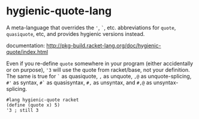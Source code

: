 hygienic-quote-lang
===
A meta-language that overrides the `'`, `` ` ``, etc. abbreviations for `quote`, `quasiquote`, etc, and
provides hygienic versions instead.

documentation: http://pkg-build.racket-lang.org/doc/hygienic-quote/index.html

Even if you re-define `quote` somewhere in your program (either accidentally or on
purpose), `'3` will use the quote from racket/base, not your definition. The same is true
for `` ` `` as quasiquote, `,` as unquote, `,@` as unquote-splicing, `#'` as syntax, `` #` `` as
quasisyntax, `#,` as unsyntax, and `#,@` as unsyntax-splicing.

```racket
#lang hygienic-quote racket
(define (quote x) 5)
'3 ; still 3
```
